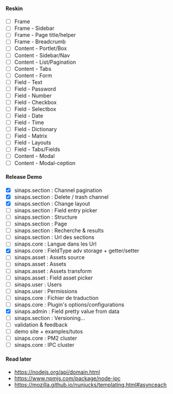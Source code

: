 #### Reskin
- [ ] Frame
- [ ] Frame - Sidebar
- [ ] Frame - Page title/helper
- [ ] Frame - Breadcrumb
- [ ] Content - Portlet/Box
- [ ] Content - Sidebar/Nav
- [ ] Content - List/Pagination
- [ ] Content - Tabs
- [ ] Content - Form
- [ ] Field - Text
- [ ] Field - Password
- [ ] Field - Number
- [ ] Field - Checkbox
- [ ] Field - Selectbox
- [ ] Field - Date
- [ ] Field - Time
- [ ] Field - Dictionary
- [ ] Field - Matrix
- [ ] Field - Layouts
- [ ] Field - Tabs/Fields
- [ ] Content - Modal
- [ ] Content - Modal-ception

#### Release Demo
- [x] sinaps.section : Channel pagination
- [x] sinaps.section : Delete / trash channel
- [x] sinaps.section : Change layout
- [ ] sinaps.section : Field entry picker
- [ ] sinaps.section : Structure
- [ ] sinaps.section : Page
- [ ] sinaps.section : Recherche & results
- [ ] sinaps.section : Url des sections
- [ ] sinaps.core : Langue dans les Url
- [x] sinaps.core : FieldType adv storage + getter/setter
- [ ] sinaps.asset : Assets source
- [ ] sinaps.asset : Assets
- [ ] sinaps.asset : Assets transform
- [ ] sinaps.asset : Field asset picker
- [ ] sinaps.user : Users
- [ ] sinaps.user : Permissions
- [ ] sinaps.core : Fichier de traduction
- [ ] sinaps.core : Plugin's options/configurations
- [x] sinaps.admin : Field pretty value from data
- [ ] sinaps.section : Versioning...
- [ ] validation & feedback
- [ ] demo site + examples/tutos
- [ ] sinaps.core : PM2 cluster
- [ ] sinaps.core : IPC cluster

#### Read later
- https://nodejs.org/api/domain.html
- https://www.npmjs.com/package/node-ipc
- https://mozilla.github.io/nunjucks/templating.html#asynceach
